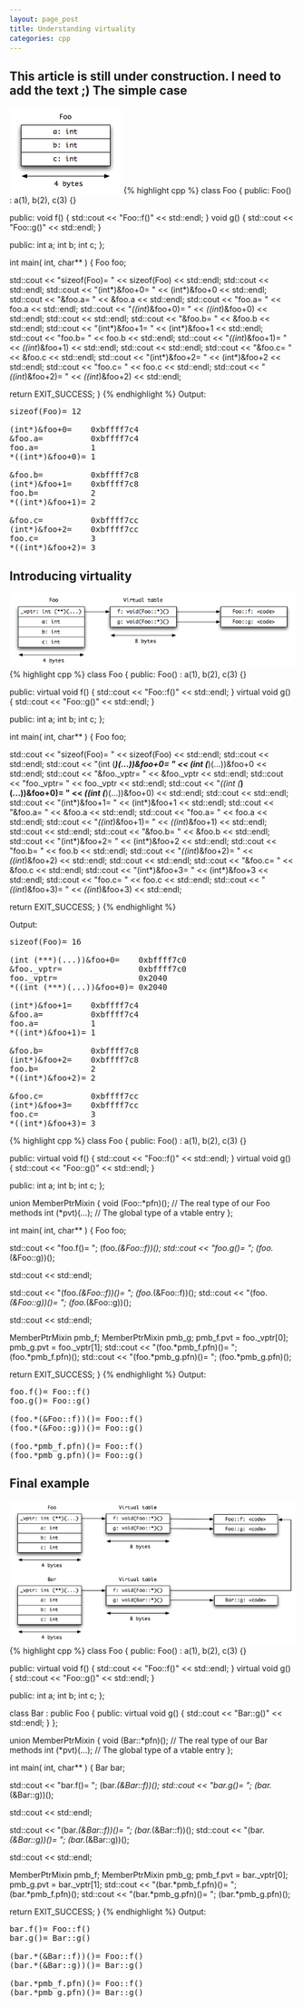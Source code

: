 ```yaml
---
layout: page_post
title: Understanding virtuality
categories: cpp
---
```

__This article is still under construction. I need to add the text ;)__
The simple case
---------------
![Example 1](/files/vtable1.png "Example 1")
{% highlight cpp %}
class Foo
{
public:
  Foo() : a(1), b(2), c(3) {}

public:
  void f() { std::cout << "Foo::f()" << std::endl; }
  void g() { std::cout << "Foo::g()" << std::endl; }

public:
  int a;
  int b;
  int c;
};

int main( int, char** )
{
  Foo foo;
  
  std::cout << "sizeof(Foo)= " << sizeof(Foo) << std::endl;
  std::cout << std::endl;
  std::cout << "(int*)&foo+0=    " << (int*)&foo+0    << std::endl;
  std::cout << "&foo.a=          " << &foo.a          << std::endl;
  std::cout << "foo.a=           " << foo.a           << std::endl;
  std::cout << "*((int*)&foo+0)= " << *((int*)&foo+0) << std::endl;
  std::cout << std::endl;
  std::cout << "&foo.b=          " << &foo.b          << std::endl;
  std::cout << "(int*)&foo+1=    " << (int*)&foo+1    << std::endl;
  std::cout << "foo.b=           " << foo.b           << std::endl;
  std::cout << "*((int*)&foo+1)= " << *((int*)&foo+1) << std::endl;
  std::cout << std::endl;
  std::cout << "&foo.c=          " << &foo.c          << std::endl;
  std::cout << "(int*)&foo+2=    " << (int*)&foo+2    << std::endl;
  std::cout << "foo.c=           " << foo.c           << std::endl;
  std::cout << "*((int*)&foo+2)= " << *((int*)&foo+2) << std::endl;
  
  return EXIT_SUCCESS;
}
{% endhighlight %}
Output:
<pre class="console">
sizeof(Foo)= 12

(int*)&foo+0=    0xbffff7c4
&foo.a=          0xbffff7c4
foo.a=           1
*((int*)&foo+0)= 1

&foo.b=          0xbffff7c8
(int*)&foo+1=    0xbffff7c8
foo.b=           2
*((int*)&foo+1)= 2

&foo.c=          0xbffff7cc
(int*)&foo+2=    0xbffff7cc
foo.c=           3
*((int*)&foo+2)= 3
</pre>

Introducing virtuality
----------------------
![Example 2](/files/vtable2.png "Example 2")
{% highlight cpp %}
class Foo
{
public:
  Foo() : a(1), b(2), c(3) {}

public:
  virtual void f() { std::cout << "Foo::f()" << std::endl; }
  virtual void g() { std::cout << "Foo::g()" << std::endl; }

public:
  int a;
  int b;
  int c;
};

int main( int, char** )
{
  Foo foo;
  
  std::cout << "sizeof(Foo)= " << sizeof(Foo) << std::endl;
  std::cout << std::endl;
  std::cout << "(int (***)(...))&foo+0=    " << (int (***)(...))&foo+0    << std::endl;
  std::cout << "&foo._vptr=                " << &foo._vptr                << std::endl;
  std::cout << "foo._vptr=                 " << foo._vptr                 << std::endl;
  std::cout << "*((int (***)(...))&foo+0)= " << *((int (***)(...))&foo+0) << std::endl;
  std::cout << std::endl;
  std::cout << "(int*)&foo+1=    " << (int*)&foo+1    << std::endl;
  std::cout << "&foo.a=          " << &foo.a          << std::endl;
  std::cout << "foo.a=           " << foo.a           << std::endl;
  std::cout << "*((int*)&foo+1)= " << *((int*)&foo+1) << std::endl;
  std::cout << std::endl;
  std::cout << "&foo.b=          " << &foo.b          << std::endl;
  std::cout << "(int*)&foo+2=    " << (int*)&foo+2    << std::endl;
  std::cout << "foo.b=           " << foo.b           << std::endl;
  std::cout << "*((int*)&foo+2)= " << *((int*)&foo+2) << std::endl;
  std::cout << std::endl;
  std::cout << "&foo.c=          " << &foo.c          << std::endl;
  std::cout << "(int*)&foo+3=    " << (int*)&foo+3    << std::endl;
  std::cout << "foo.c=           " << foo.c           << std::endl;
  std::cout << "*((int*)&foo+3)= " << *((int*)&foo+3) << std::endl;
  
  return EXIT_SUCCESS;
}
{% endhighlight %}

Output:
<pre class="console">
sizeof(Foo)= 16

(int (***)(...))&foo+0=    0xbffff7c0
&foo._vptr=                0xbffff7c0
foo._vptr=                 0x2040
*((int (***)(...))&foo+0)= 0x2040

(int*)&foo+1=    0xbffff7c4
&foo.a=          0xbffff7c4
foo.a=           1
*((int*)&foo+1)= 1

&foo.b=          0xbffff7c8
(int*)&foo+2=    0xbffff7c8
foo.b=           2
*((int*)&foo+2)= 2

&foo.c=          0xbffff7cc
(int*)&foo+3=    0xbffff7cc
foo.c=           3
*((int*)&foo+3)= 3
</pre>

{% highlight cpp %}
class Foo
{
public:
  Foo() : a(1), b(2), c(3) {}

public:
  virtual void f() { std::cout << "Foo::f()" << std::endl; }
  virtual void g() { std::cout << "Foo::g()" << std::endl; }

public:
  int a;
  int b;
  int c;
};

union MemberPtrMixin
{
  void (Foo::*pfn)(); // The real type of our Foo methods
  int (*pvt)(...);    // The global type of a vtable entry
};

int main( int, char** )
{
  Foo foo;
  
  std::cout << "foo.f()= "; (foo.*(&Foo::f))();
  std::cout << "foo.g()= "; (foo.*(&Foo::g))();
  
  std::cout << std::endl;
  
  std::cout << "(foo.*(&Foo::f))()= "; (foo.*(&Foo::f))();
  std::cout << "(foo.*(&Foo::g))()= "; (foo.*(&Foo::g))();
  
  std::cout << std::endl;
  
  MemberPtrMixin pmb_f;
  MemberPtrMixin pmb_g;
  pmb_f.pvt = foo._vptr[0];
  pmb_g.pvt = foo._vptr[1];
  std::cout << "(foo.*pmb_f.pfn)()= "; (foo.*pmb_f.pfn)();
  std::cout << "(foo.*pmb_g.pfn)()= "; (foo.*pmb_g.pfn)();
  
  return EXIT_SUCCESS;
}
{% endhighlight %}
Output:
<pre class="console">
foo.f()= Foo::f()
foo.g()= Foo::g()

(foo.*(&Foo::f))()= Foo::f()
(foo.*(&Foo::g))()= Foo::g()

(foo.*pmb_f.pfn)()= Foo::f()
(foo.*pmb_g.pfn)()= Foo::g()
</pre>

Final example
-------------
![Example 3](/files/vtable3.png "Example 3")
{% highlight cpp %}
class Foo
{
public:
  Foo() : a(1), b(2), c(3) {}

public:
  virtual void f() { std::cout << "Foo::f()" << std::endl; }
  virtual void g() { std::cout << "Foo::g()" << std::endl; }

public:
  int a;
  int b;
  int c;
};

class Bar : public Foo
{
public:
  virtual void g() { std::cout << "Bar::g()" << std::endl; }
};

union MemberPtrMixin
{
  void (Bar::*pfn)(); // The real type of our Bar methods
  int (*pvt)(...);    // The global type of a vtable entry
};

int main( int, char** )
{
  Bar bar;
  
  std::cout << "bar.f()= "; (bar.*(&Bar::f))();
  std::cout << "bar.g()= "; (bar.*(&Bar::g))();
  
  std::cout << std::endl;
  
  std::cout << "(bar.*(&Bar::f))()= "; (bar.*(&Bar::f))();
  std::cout << "(bar.*(&Bar::g))()= "; (bar.*(&Bar::g))();
  
  std::cout << std::endl;
  
  MemberPtrMixin pmb_f;
  MemberPtrMixin pmb_g;
  pmb_f.pvt = bar._vptr[0];
  pmb_g.pvt = bar._vptr[1];
  std::cout << "(bar.*pmb_f.pfn)()= "; (bar.*pmb_f.pfn)();
  std::cout << "(bar.*pmb_g.pfn)()= "; (bar.*pmb_g.pfn)();
  
  return EXIT_SUCCESS;
}
{% endhighlight %}
Output:
<pre class="console">
bar.f()= Foo::f()
bar.g()= Bar::g()

(bar.*(&Bar::f))()= Foo::f()
(bar.*(&Bar::g))()= Bar::g()

(bar.*pmb_f.pfn)()= Foo::f()
(bar.*pmb_g.pfn)()= Bar::g()
</pre>